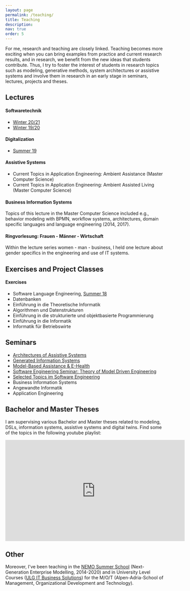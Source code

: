 ```yaml
---
layout: page
permalink: /teaching/
title: Teaching
description: 
nav: true
order: 5
---
```


For me, research and teaching are closely linked. 
Teaching becomes more exciting when you can bring examples from practice and current research results, 
and in research, we benefit from the new ideas that students contribute. Thus, I try to foster the interest of students
in research topics such as modeling, generative methods, system architectures or assistive systems
and involve them in research in an early stage in seminars, lectures, projects and theses.

## Lectures

#### Softwaretechnik

- [Winter 20/21](https://www.se-rwth.de/teaching/ws2021/swt/)
- [Winter 19/20](https://www.se-rwth.de/teaching/ws1920/swt/)

#### Digitalization
- [Summer 19](http://www.se-rwth.de/teaching/ss19/digitalisation/)

#### Assistive Systems

- Current Topics in Application Engineering: Ambient Assistance (Master Computer Science)
- Current Topics in Application Engineering: Ambient Assisted Living (Master Computer Science)

#### Business Information Systems
Topics of this lecture in the Master Computer Science included e.g., behavior modeling with BPMN, 
workflow systems, architectures,
domain specific languages and language engineering (2014, 2017). 

#### Ringvorlesung: Frauen - Männer - Wirtschaft
Within the lecture series women - man - business, I held one lecture about gender specifics in the engineering 
and use of IT systems. 

## Exercises and Project Classes

#### Exercises 
- Software Language Engineering, [Summer 18](https://www.se-rwth.de/teaching/ss18/sle/)
- Datenbanken
- Einführung in die Theoretische Informatik 
- Algorithmen und Datenstrukturen 
- Einführung in die strukturierte und objektbasierte Programmierung
- Einführung in die Informatik 
- Informatik für Betriebswirte


## Seminars 
- [Architectures of Assistive Systems](https://www.se-rwth.de/teaching/ss20/seminar/architecture/)
- [Generated Information Systems](https://www.se-rwth.de/teaching/ws1920/seminar/GIS/)
- [Model-Based Assistance & E-Health](http://www.se-rwth.de/teaching/ss19/seminar/MBAss-EH/)
- [Software Engineering Seminar: Theory of Model Driven Engineering](http://www.se-rwth.de/teaching/ws1819/seminar/semdiff/)
- [Selected Topics im Software Engineering](http://www.se-rwth.de/teaching/ss18/seminar/)
- Business Information Systems
- Angewandte Informatik
- Application Engineering

## Bachelor and Master Theses
I am supervising various Bachelor and Master theses related to modeling, DSLs, information systems, 
assistive systems and digital twins. Find some of the topics in the following youtube playlist:

<iframe width="560" height="315" src="https://www.youtube.com/embed/videoseries?list=PL0SyFKJu5CwtWKkzrQ4YYZybU5tz-sL8D" title="YouTube video player" frameborder="0" allow="accelerometer; autoplay; clipboard-write; encrypted-media; gyroscope; picture-in-picture" allowfullscreen></iframe>

## Other

Moreover, I've been teaching in the [NEMO Summer School](http://nemo.omilab.org/) 
(Next-Generation Enterprise Modelling, 2014-2020) and in 
University Level Courses 
([ULG IT Business Solutions](https://www.aau.at/universitaetslehrgaenge/it-business-solutions/)) 
for the M/O/T (Alpen-Adria-School of Management, Organizational Development and Technology).